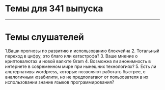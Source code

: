 # Темы для 341 выпуска
---

# Темы слушателей
1.Ваши прогнозы по развитию и использованию блокчейна
2. Тотальный переход в цифру, это благо или катастрофа?
3. Ваше мнение о криптовалютах и новой валюте Gram
4. Возможна ли анонимность в интернете в современном мире при нынешних технологиях?
5. Есть ли альтернативы wordpress, которые позволяют работать быстрее, с аналогичным юзабилити, но не предполагают от пользователя в их использовании знание языков программирования?


